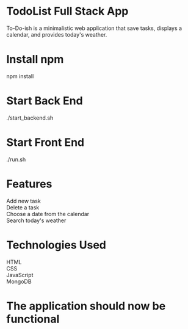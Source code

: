 # TodoList Full Stack App 
To-Do-ish is a minimalistic web application that save tasks, displays a calendar, and provides today's weather.

# Install npm
npm install 

# Start Back End
./start_backend.sh

# Start Front End
./run.sh

# Features
Add new task<br/>
Delete a task<br/>
Choose a date from the calendar<br/>
Search today's weather

# Technologies Used
HTML<br/>
CSS<br/>
JavaScript<br/>
MongoDB

# The application should now be functional
